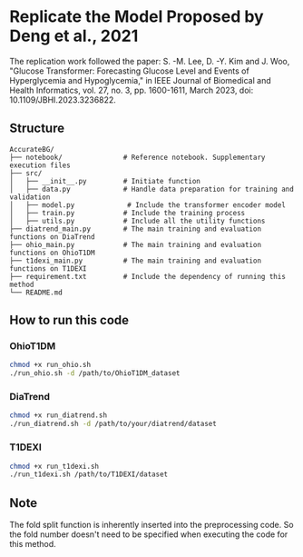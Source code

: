 # Replicate the Model Proposed by Deng et al., 2021

The replication work followed the paper: S. -M. Lee, D. -Y. Kim and J. Woo, "Glucose Transformer: Forecasting Glucose Level and Events of Hyperglycemia and Hypoglycemia," in IEEE Journal of Biomedical and Health Informatics, vol. 27, no. 3, pp. 1600-1611, March 2023, doi: 10.1109/JBHI.2023.3236822.

## Structure

```
AccurateBG/
├── notebook/               # Reference notebook. Supplementary execution files
├── src/
│   ├── __init__.py         # Initiate function
│   ├── data.py             # Handle data preparation for training and validation
│   ├── model.py             # Include the transformer encoder model
│   ├── train.py            # Include the training process
│   ├── utils.py            # Include all the utility functions
├── diatrend_main.py        # The main training and evaluation functions on DiaTrend 
├── ohio_main.py            # The main training and evaluation functions on OhioT1DM
├── t1dexi_main.py          # The main training and evaluation functions on T1DEXI
├── requirement.txt         # Include the dependency of running this method
└── README.md               
```

## How to run this code

### OhioT1DM

```sh
chmod +x run_ohio.sh
./run_ohio.sh -d /path/to/OhioT1DM_dataset
```

### DiaTrend
```sh
chmod +x run_diatrend.sh
./run_diatrend.sh -d /path/to/your/diatrend/dataset 
```

### T1DEXI
```sh
chmod +x run_t1dexi.sh
./run_t1dexi.sh /path/to/T1DEXI/dataset
```

## Note

The fold split function is inherently inserted into the preprocessing code. So the fold number doesn't need to be specified when executing the code for this method. 